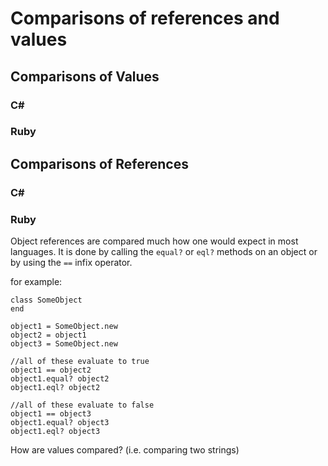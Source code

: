 # Comparisons of references and values

## Comparisons of Values

### C#

### Ruby

## Comparisons of References

### C#

### Ruby

Object references are compared much how one would expect in most languages. It is done by calling the ```equal?``` or ```eql?``` methods on an object or by using the ```==``` infix operator.

for example:

```
class SomeObject
end

object1 = SomeObject.new
object2 = object1
object3 = SomeObject.new

//all of these evaluate to true
object1 == object2
object1.equal? object2
object1.eql? object2

//all of these evaluate to false
object1 == object3
object1.equal? object3
object1.eql? object3

```




How are values compared? (i.e. comparing two strings)
